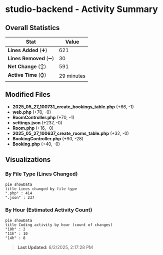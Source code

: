 # studio-backend - Activity Summary 

## Overall Statistics

| Stat                   | Value                                                             |
| ---------------------- | ----------------------------------------------------------------- |
| **Lines Added** (➕)   | 621                                          |
| **Lines Removed** (➖) | 30                                        |
| **Net Change** (↕)    | 591                |
| **Active Time** (⌚)   | 29 minutes |


## Modified Files
- **2025_05_27_100731_create_bookings_table.php** (+66, -1)
- **web.php** (+70, -0)
- **RoomController.php** (+70, -1)
- **settings.json** (+237, -0)
- **Room.php** (+16, -0)
- **2025_05_27_100637_create_rooms_table.php** (+32, -0)
- **BookingController.php** (+90, -28)
- **Booking.php** (+40, -0)

## Visualizations

### By File Type (Lines Changed)

```mermaid
pie showData
title Lines changed by file type
".php" : 414
".json" : 237
```

### By Hour (Estimated Activity Count)

```mermaid
pie showData
title Coding activity by hour (count of changes)
"10h" : 2
"11h" : 10
"14h" : 8
```


> **Last Updated:** 6/2/2025, 2:17:28 PM